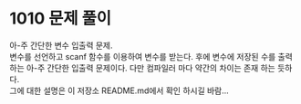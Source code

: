 # 1010 문제 풀이
아-주 간단한 변수 입출력 문제. <br/>
변수를 선언하고 scanf 함수를 이용하여 변수를 받는다. 후에 변수에 저장된 수를 출력 하는 아-주 간단한 입출력 문제이다. 다만 컴파일러 마다 약간의 차이는 존재 하는 듯하다. <br/>
그에 대한 설명은 이 저장소 README.md에서 확인 하시길 바람... 
